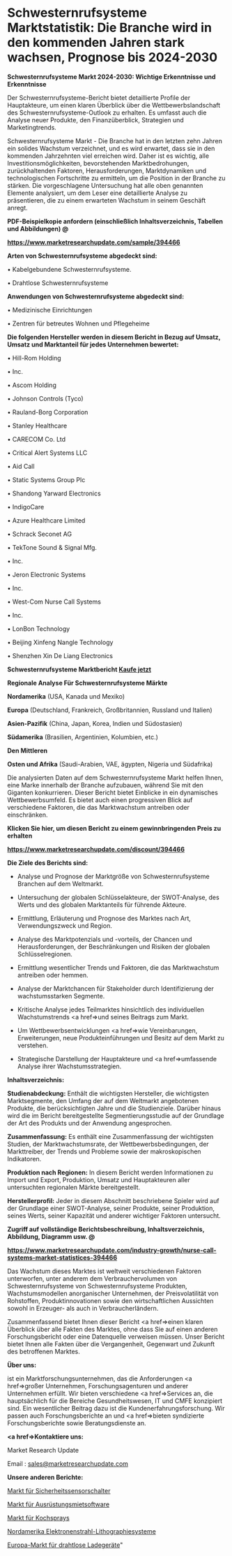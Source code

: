 # Schwesternrufsysteme Marktstatistik: Die Branche wird in den kommenden Jahren stark wachsen, Prognose bis 2024-2030

<strong>Schwesternrufsysteme Markt 2024-2030: Wichtige Erkenntnisse und Erkenntnisse</strong>

Der Schwesternrufsysteme-Bericht bietet detaillierte Profile der Hauptakteure, um einen klaren Überblick über die Wettbewerbslandschaft des Schwesternrufsysteme-Outlook zu erhalten. Es umfasst auch die Analyse neuer Produkte, den Finanzüberblick, Strategien und Marketingtrends.

Schwesternrufsysteme Markt - Die Branche hat in den letzten zehn Jahren ein solides Wachstum verzeichnet, und es wird erwartet, dass sie in den kommenden Jahrzehnten viel erreichen wird. Daher ist es wichtig, alle Investitionsmöglichkeiten, bevorstehenden Marktbedrohungen, zurückhaltenden Faktoren, Herausforderungen, Marktdynamiken und technologischen Fortschritte zu ermitteln, um die Position in der Branche zu stärken. Die vorgeschlagene Untersuchung hat alle oben genannten Elemente analysiert, um dem Leser eine detaillierte Analyse zu präsentieren, die zu einem erwarteten Wachstum in seinem Geschäft anregt.



<strong><b>PDF-Beispielkopie anfordern (einschließlich Inhaltsverzeichnis, Tabellen und Abbildungen) @ </b></strong>

<strong><a href=https://www.marketresearchupdate.com/sample/394466>

<strong>https://www.marketresearchupdate.com/sample/394466</u></a></strong></strong>



<strong>Arten von Schwesternrufsysteme abgedeckt sind:</strong>

• Kabelgebundene Schwesternrufsysteme.

• Drahtlose Schwesternrufsysteme



<strong>Anwendungen von Schwesternrufsysteme abgedeckt sind:</strong>

• Medizinische Einrichtungen

• Zentren für betreutes Wohnen und Pflegeheime



<strong>Die folgenden Hersteller werden in diesem Bericht in Bezug auf Umsatz, Umsatz und Marktanteil für jedes Unternehmen bewertet:</strong>

• Hill-Rom Holding

• Inc.

• Ascom Holding

• Johnson Controls (Tyco)

• Rauland-Borg Corporation

• Stanley Healthcare

• CARECOM Co. Ltd

• Critical Alert Systems LLC

• Aid Call

• Static Systems Group Plc

• Shandong Yarward Electronics

• IndigoCare

• Azure Healthcare Limited

• Schrack Seconet AG

• TekTone Sound & Signal Mfg.

• Inc.

• Jeron Electronic Systems

• Inc.

• West-Com Nurse Call Systems

• Inc.

• LonBon Technology

• Beijing Xinfeng Nangle Technology

• Shenzhen Xin De Liang Electronics



<strong>Schwesternrufsysteme Marktbericht <a href=https://www.marketresearchupdate.com/buynow/394466>Kaufe jetzt</a></strong>



<strong>Regionale Analyse Für Schwesternrufsysteme Märkte</strong>



<strong>Nordamerika</strong> (USA, Kanada und Mexiko)



<strong>Europa</strong> (Deutschland, Frankreich, Großbritannien, Russland und Italien)



<strong>Asien-Pazifik</strong> (China, Japan, Korea, Indien und Südostasien)



<strong>Südamerika</strong> (Brasilien, Argentinien, Kolumbien, etc.)



<strong>Den Mittleren</strong> 

<strong>Osten und Afrika</strong> (Saudi-Arabien, VAE, ägypten, Nigeria und Südafrika)

Die analysierten Daten auf dem Schwesternrufsysteme Markt helfen Ihnen, eine Marke innerhalb der Branche aufzubauen, während Sie mit den Giganten konkurrieren. Dieser Bericht bietet Einblicke in ein dynamisches Wettbewerbsumfeld. Es bietet auch einen progressiven Blick auf verschiedene Faktoren, die das Marktwachstum antreiben oder einschränken.



<strong>Klicken Sie hier, um diesen Bericht zu einem gewinnbringenden Preis zu erhalten
</strong>

<strong><a href=https://www.marketresearchupdate.com/discount/394466>https://www.marketresearchupdate.com/discount/394466</b></u></strong></a>



<strong>Die Ziele des Berichts sind:</strong>

- Analyse und Prognose der Marktgröße von Schwesternrufsysteme Branchen auf dem Weltmarkt.

- Untersuchung der globalen Schlüsselakteure, der SWOT-Analyse, des Werts und des globalen Marktanteils für führende Akteure.

- Ermittlung, Erläuterung und Prognose des Marktes nach Art, Verwendungszweck und Region.

- Analyse des Marktpotenzials und -vorteils, der Chancen und Herausforderungen, der Beschränkungen und Risiken der globalen Schlüsselregionen.

- Ermittlung wesentlicher Trends und Faktoren, die das Marktwachstum antreiben oder hemmen.

- Analyse der Marktchancen für Stakeholder durch Identifizierung der wachstumsstarken Segmente.

- Kritische Analyse jedes Teilmarktes hinsichtlich des individuellen Wachstumstrends <a href=>und</a> seines Beitrags zum Markt.

- Um Wettbewerbsentwicklungen <a href=>wie</a> Vereinbarungen, Erweiterungen, neue Produkteinführungen und Besitz auf dem Markt zu verstehen.

- Strategische Darstellung der Hauptakteure und <a href=>umfas</a>sende Analyse ihrer Wachstumsstrategien.



<strong>Inhaltsverzeichnis:</strong>



<strong>Studienabdeckung:</strong> Enthält die wichtigsten Hersteller, die wichtigsten Marktsegmente, den Umfang der auf dem Weltmarkt angebotenen Produkte, die berücksichtigten Jahre und die Studienziele. Darüber hinaus wird die im Bericht bereitgestellte Segmentierungsstudie auf der Grundlage der Art des Produkts und der Anwendung angesprochen.



<strong>Zusammenfassung:</strong> Es enthält eine Zusammenfassung der wichtigsten Studien, der Marktwachstumsrate, der Wettbewerbsbedingungen, der Markttreiber, der Trends und Probleme sowie der makroskopischen Indikatoren.



<strong>Produktion nach Regionen:</strong> In diesem Bericht werden Informationen zu Import und Export, Produktion, Umsatz und Hauptakteuren aller untersuchten regionalen Märkte bereitgestellt.



<strong>Herstellerprofil:</strong> Jeder in diesem Abschnitt beschriebene Spieler wird auf der Grundlage einer SWOT-Analyse, seiner Produkte, seiner Produktion, seines Werts, seiner Kapazität und anderer wichtiger Faktoren untersucht.



<strong><b>Zugriff auf vollständige Berichtsbeschreibung, Inhaltsverzeichnis, Abbildung, Diagramm usw. @ </b></strong>

<strong><a href=https://www.marketresearchupdate.com/industry-growth/nurse-call-systems-market-statistices-394466>https://www.marketresearchupdate.com/industry-growth/nurse-call-systems-market-statistices-394466</a></strong>

Das Wachstum dieses Marktes ist weltweit verschiedenen Faktoren unterworfen, unter anderem dem Verbrauchervolumen von Schwesternrufsysteme von Schwesternrufsysteme Produkten, Wachstumsmodellen anorganischer Unternehmen, der Preisvolatilität von Rohstoffen, Produktinnovationen sowie den wirtschaftlichen Aussichten sowohl in Erzeuger- als auch in Verbraucherländern.

Zusammenfassend bietet Ihnen dieser Bericht <a href=>einen</a> klaren Überblick über alle Fakten des Marktes, ohne dass Sie auf einen anderen Forschungsbericht oder eine Datenquelle verweisen müssen. Unser Bericht bietet Ihnen alle Fakten über die Vergangenheit, Gegenwart und Zukunft des betroffenen Marktes.



<strong>Über uns:</strong>

 ist ein Marktforschungsunternehmen, das die Anforderungen <a href=>großer</a> Unternehmen, Forschungsagenturen und anderer Unternehmen erfüllt. Wir bieten verschiedene <a href=>Services</a> an, die hauptsächlich für die Bereiche Gesundheitswesen, IT und CMFE konzipiert sind. Ein wesentlicher Beitrag dazu ist die Kundenerfahrungsforschung. Wir passen auch Forschungsberichte an und <a href=>bieten</a> syndizierte Forschungsberichte sowie Beratungsdienste an.



<strong><a href=>Kontaktiere uns:</a></strong>

Market Research Update

Email : sales@marketresearchupdate.com



<strong>Unsere anderen Berichte:</strong>

<a href=https://www.linkedin.com/pulse/safety-sensors-switches-market-size-share-trend-complete>Markt für Sicherheitssensorschalter</a>

<a href=https://www.linkedin.com/pulse/equipment-rental-software-market-outlooks-2023-size-players>Markt für Ausrüstungsmietsoftware</a>

<a href=https://www.linkedin.com/pulse/cooking-spray-market-outlooks-2023-size-players>Markt für Kochsprays</a>

<a href=https://www.linkedin.com/pulse/north-america-electronbeam-lithography-systems>Nordamerika Elektronenstrahl-Lithographiesysteme</a>

<a href=https://www.linkedin.com/pulse/europe-wireless-chargers-market-2023-size-share-opportunities>Europa-Markt für drahtlose Ladegeräte</a>"
